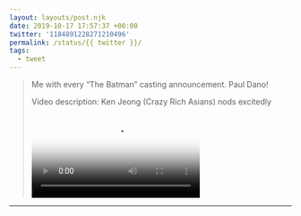 ```yaml
---
layout: layouts/post.njk
date: 2019-10-17 17:57:37 +00:00
twitter: '1184891228271210496'
permalink: /status/{{ twitter }}/
tags: 
  - tweet
---
```


> Me with every “The Batman” casting announcement. Paul Dano! 
> 
> <p class="sr-only">Video description: Ken Jeong (Crazy Rich Asians) nods excitedly</p>
> 
> <video controls loop preload="metadata" poster="/img/EHGURUhUUAAB-TV.jpg"><source src="/img/1184891228271210496-EHGURUhUUAAB-TV.mp4">Your browser does not support the video tag.</video>

---
